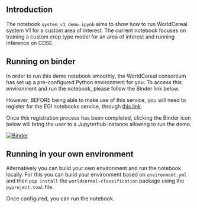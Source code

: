 ## Introduction
The notebook `system_v1_demo.ipynb` aims to show how to run WorldCereal system V1 for a custom area of interest. The current notebook focuses on training a custom crop type model for an area of interest and running inference on CDSE.

## Running on binder
In order to run this demo notebook smoothly, the WorldCereal consortium has set up a pre-configured Python environment for you. To access this environment and run the notebook, please follow the Binder link below.

However, BEFORE being able to make use of this service, you will need to register for the EGI notebooks service,
through [this link](https://aai.egi.eu/registry/co_petitions/start/coef:111).

Once this registration process has been completed, clicking the Binder icon below will bring the user to a Jupyterhub instance allowing to run the demo.

[![Binder](https://replay.notebooks.egi.eu/badge_logo.svg)](https://replay.notebooks.egi.eu/v2/gh/WorldCereal/worldcereal-binder/v1.0.0-beta?urlpath=git-pull%3Frepo%3Dhttps%253A%252F%252Fgithub.com%252FWorldCereal%252Fworldcereal-classification%26urlpath%3Dlab%252Ftree%252Fworldcereal-classification%252Fnotebooks%252Fsystem_v1_demo.ipynb%26branch%3Dsystem-v1-demo)

## Running in your own environment
Alternatively you can build your own environment and run the notebook locally. For this you can build your environment based on `environment.yml` and then `pip install` the `worldcereal-classification` package using the `pyproject.toml` file.

Once configured, you can run the notebook.
